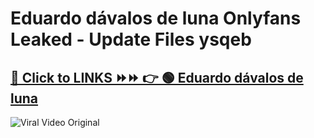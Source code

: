 
 # Eduardo dávalos de luna Onlyfans Leaked - Update Files ysqeb

## <h2><a href="https://clipsfans.com/Eduardo_dávalos_de_luna&ref=git">🔗 Click to LINKS ⏩⏩ 👉 🟢 Eduardo dávalos de luna </a></h2>

<a href="https://clipsfans.com/Eduardo_dávalos_de_luna&ref=git" rel="nofollow" data-target="animated-image.originalLink"><img src="https://i.ibb.co.com/xMMVF88/686577567.gif" alt="Viral Video Original" style="max-width: 100%; display: inline-block;" data-target="animated-image.originalImage"></a>

